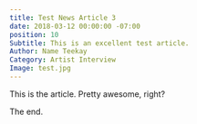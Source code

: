 ```yaml
---
title: Test News Article 3
date: 2018-03-12 00:00:00 -07:00
position: 10
Subtitle: This is an excellent test article.
Author: Name Teekay
Category: Artist Interview
Image: test.jpg
---
```


This is the article. Pretty awesome, right?

The end.
